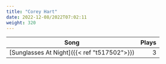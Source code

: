 ```yaml
---
title: "Corey Hart"
date: 2022-12-08/2022T07:02:11
weight: 320
---
```




 Song | Plays 
----- | -----:
[Sunglasses At Night]({{< ref "t517502">}}) | 3
